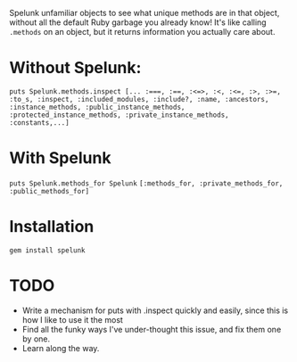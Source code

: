 Spelunk unfamiliar objects to see what unique methods are in that object, without
all the default Ruby garbage you already know! It's like calling `.methods` on an object,
but it returns information you actually care about.

# Without Spelunk:
  `puts Spelunk.methods.inspect
   [... :===, :==, :<=>, :<, :<=, :>, :>=, :to_s, :inspect, :included_modules, :include?, :name, :ancestors, :instance_methods, :public_instance_methods, :protected_instance_methods, :private_instance_methods, :constants,...]`

# With Spelunk
  `puts Spelunk.methods_for Spelunk`
  `[:methods_for, :private_methods_for, :public_methods_for]`


# Installation

    gem install spelunk

# TODO
* Write a mechanism for puts with .inspect quickly and easily, since this is how I like to use it the most
* Find all the funky ways I've under-thought this issue, and fix them one by one.
* Learn along the way.
